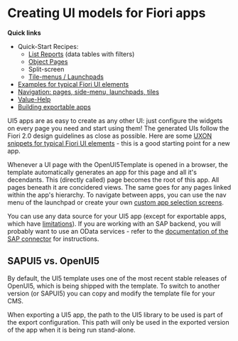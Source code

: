 # Creating UI models for Fiori apps

**Quick links**

- Quick-Start Recipes:
	- [List Reports](fiori_elements/floorplan_list_report.md) (data tables with filters)
	- [Object Pages](fiori_elements/floorplan_object_page.md)
	- Split-screen
	- [Tile-menus / Launchpads](navigation.md#navtiles)
- [Examples for typical Fiori UI elements](fiori_elements/index.md)
- [Navigation: pages, side-menu, launchpads, tiles](navigation.md)
- [Value-Help](Value-Help.md)
- [Building exportable apps](../exporting_fiori_apps/index.md)

UI5 apps are as easy to create as any other UI: just configure the widgets on every page you need and start using them! The generated UIs follow the Fiori 2.0 design guidelines as close as possible. Here are some [UXON snippets for typical Fiori UI elements](fiori_elements/index.md) - this is a good starting point for a new app. 

Whenever a UI page with the OpenUI5Template is opened in a browser, the template automatically generates an app for this page and all it's decendants. This (directly called) page becomes the root of this app. All pages beneath it are concidered views. The same goes for any pages linked within the app's hierarchy. To navigate between apps, you can use the nav menu of the launchpad or create your own [custom app selection screens](navigation.md).

You can use any data source for your UI5 app (except for exportable apps, which have [limitations](../exporting_fiori_apps/index.md)). If you are working with an SAP backend, you will probably want to use an OData services - refer to the [documentation of the SAP connector](https://github.com/exface/SapConnector/blob/master/Docs/Connecting_via_oData/index.md) for instructions.

## SAPUI5 vs. OpenUI5

By default, the UI5 template uses one of the most recent stable releases of OpenUI5, which is being shipped with the template. To switch to another version (or SAPUI5) you can copy and modify the template file for your CMS.

When exporting a UI5 app, the path to the UI5 library to be used is part of the export configuration. This path will only be used in the exported version of the app when it is being run stand-alone.
